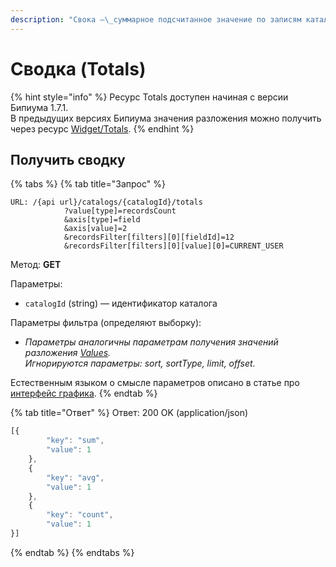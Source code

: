```yaml
---
description: "Свока —\_суммарное подсчитанное значение по записям каталога"
---
```


# Сводка (Totals)

{% hint style="info" %}
Ресурс Totals доступен начиная с версии Бипиума 1.7.1.\
В предыдущих версиях Бипиума значения разложения можно получить через ресурс [Widget/Totals](../reports/widgets.md#obshie-dannye-grafika-totals).
{% endhint %}

## Получить сводку

{% tabs %}
{% tab title="Запрос" %}
```
URL: /{api url}/catalogs/{catalogId}/totals
            ?value[type]=recordsCount
            &axis[type]=field
            &axis[value]=2
            &recordsFilter[filters][0][fieldId]=12
            &recordsFilter[filters][0][value][0]=CURRENT_USER
```

Метод: **GET**

Параметры:

* `catalogId` (string) — идентификатор каталога

Параметры фильтра (определяют выборку):

* _Параметры аналогичны параметрам получения значений разложения_ [_Values_](values.md)_._\
  _Игнорируются параметры: sort, sortType, limit, offset._

Естественным языком о смысле параметров описано в статье про [интерфейс графика](../../../dashboard-widgets.md).
{% endtab %}

{% tab title="Ответ" %}
Ответ: 200 OK (application/json)

```javascript
[{
        "key": "sum",
        "value": 1
    },
    {
        "key": "avg",
        "value": 1
    },
    {
        "key": "count",
        "value": 1
}]
```
{% endtab %}
{% endtabs %}
